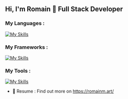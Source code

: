## Hi, I'm Romain 👋 Full Stack Developer

### My Languages :

[![My Skills](https://skillicons.dev/icons?i=html,css,js,ts,python,cs,php,mysql)](https://skillicons.dev)

### My Frameworks :

[![My Skills](https://skillicons.dev/icons?i=nuxtjs,vue,nextjs,react,nodejs,express,fastapi,dotnet,symfony,bootstrap,tailwind)](https://skillicons.dev)

### My Tools :

[![My Skills](https://skillicons.dev/icons?i=git,github,idea,vscode,visualstudio,figma,notion,azure,docker,linux)](https://skillicons.dev)
  
- 📝 Resume : Find out more on https://romainm.art/
